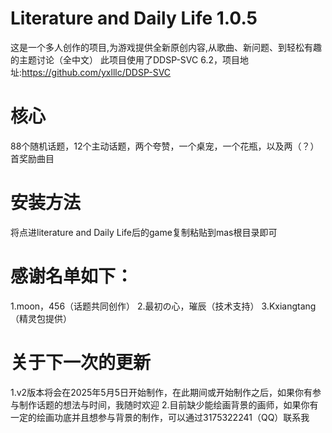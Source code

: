 # Literature and Daily Life 1.0.5
这是一个多人创作的项目,为游戏提供全新原创内容,从歌曲、新问题、到轻松有趣的主题讨论（全中文）
此项目使用了DDSP-SVC 6.2，项目地址:https://github.com/yxlllc/DDSP-SVC

# 核心
88个随机话题，12个主动话题，两个夸赞，一个桌宠，一个花瓶，以及两（？）首奖励曲目

# 安装方法
将点进literature and Daily Life后的game复制粘贴到mas根目录即可

# 感谢名单如下：
1.moon，456（话题共同创作）
2.最初の心，璀辰（技术支持）
3.Kxiangtang（精灵包提供）

# 关于下一次的更新
1.v2版本将会在2025年5月5日开始制作，在此期间或开始制作之后，如果你有参与制作话题的想法与时间，我随时欢迎
2.目前缺少能绘画背景的画师，如果你有一定的绘画功底并且想参与背景的制作，可以通过3175322241（QQ）联系我

